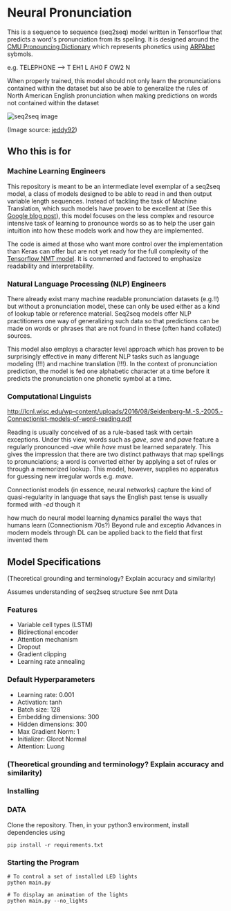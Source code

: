 # Neural Pronunciation

This is a sequence to sequence (seq2seq) model written in Tensorflow that predicts a word's pronunciation from its spelling. It is designed around the [CMU Pronouncing Dictionary](http://www.speech.cs.cmu.edu/cgi-bin/cmudict) which represents phonetics using [ARPAbet](https://en.wikipedia.org/wiki/ARPABET) sybmols. 

e.g. TELEPHONE —> T EH1 L AH0 F OW2 N

When properly trained, this model should not only learn the pronunciations contained within the dataset but also be able to generalize the rules of North American English pronunciation when making predictions on words not contained within the dataset

![seq2seq image](https://jeddy92.github.io/images/ts_intro/seq2seq_lang.png)

(Image source: [jeddy92](https://jeddy92.github.io/JEddy92.github.io/ts_seq2seq_intro/))

## Who this is for

### Machine Learning Engineers

This repository is meant to be an intermediate level exemplar of a seq2seq model, a class of models designed to be able to read in and then output variable length sequences. Instead of tackling the task of Machine Translation, which such models have proven to be excellent at (See this [Google blog post](https://ai.googleblog.com/2016/09/a-neural-network-for-machine.html)), this model focuses on the less complex and resource intensive task of learning to pronounce words so as to help the user gain intuition into how these models work and how they are implemented.

The code is aimed at those who want more control over the implementation than Keras can offer but are not yet ready for the full complexity of the [Tensorflow NMT model](https://github.com/tensorflow/nmt). It is commented and factored to emphasize readability and interpretability.

### Natural Language Processing (NLP) Engineers 

There already exist many machine readable pronunciation datasets (e.g.!!) but without a pronunciation model, these can only be used either as a kind of lookup table or reference material. Seq2seq models offer NLP practitioners one way of generalizing such data so that predictions can be made on words or phrases that are not found in these (often hand collated) sources.

This model also employs a character level approach which has proven to be surprisingly effective in many different NLP tasks such as language modeling (!!!) and machine translation (!!!). In the context of pronunciation prediction, the model is fed one alphabetic character at a time before it predicts the pronunciation one phonetic symbol at a time.

### Computational Linguists

http://lcnl.wisc.edu/wp-content/uploads/2016/08/Seidenberg-M.-S.-2005.-Connectionist-models-of-word-reading.pdf

Reading is usually conceived of as a rule-based task with certain exceptions. Under this view, words such as *gave*, *save* and *pave* feature a regularly pronounced *-ave* while *have* must be learned separately. This gives the impression that there are two distinct pathways that map spellings to pronunciations; a word is converted either by applying a set of rules or through a memorized lookup. This model, however, supplies no apparatus for guessing new irregular words e.g. *mave*. 

Connectionist models (in essence, neural networks) capture the kind of quasi-regularity in language that says the English past tense is usually formed with *-ed* though it 

how much do neural model learning dynamics parallel the ways that humans learn (Connectionism 70s?) Beyond rule and exceptio
Advances in modern models through DL can be applied back to the field that first invented them


## Model Specifications
(Theoretical grounding and terminology? Explain accuracy and similarity)


Assumes understanding of seq2seq structure
See nmt
Data

### Features 

- Variable cell types (LSTM)
- Bidirectional encoder
- Attention mechanism
- Dropout
- Gradient clipping
- Learning rate annealing

### Default Hyperparameters
- Learning rate: 0.001
- Activation: tanh
- Batch size: 128
- Embedding dimensions: 300
- Hidden dimensions: 300
- Max Gradient Norm: 1
- Initializer: Glorot Normal
- Attention: Luong

### (Theoretical grounding and terminology? Explain accuracy and similarity)

### Installing
### DATA

Clone the repository. Then, in your python3 environment, install dependencies using

```
pip install -r requirements.txt
```

### Starting the Program

```
# To control a set of installed LED lights
python main.py

# To display an animation of the lights
python main.py --no_lights
```
